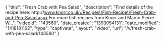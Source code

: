 {
    "title": "Fresh Crab with Pea Salad",
    "description": "Find details of the recipe here: http:\/\/www.knorr.co.uk\/Recipes\/Fish-Recipe\/Fresh-Crab-and-Pea-Salad.aspx For more fish recipes from Knorr and Marco Pierre W...",
    "videoid": "143560",
    "date_created": "1393054131",
    "date_modified": "1418181162",
    "type": "captivate",
    "layout": "video",
    "url": "\/v\/fresh-crab-with-pea-salad\/143560"
}
